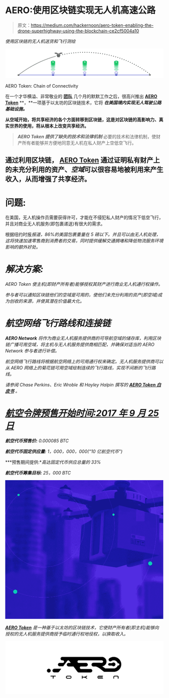 # AERO:使用区块链实现无人机高速公路

> 原文：<https://medium.com/hackernoon/aero-token-enabling-the-drone-superhighway-using-the-blockchain-ce2cf5004a10>

*使用区块链的无人机送货和飞行测绘*

![](img/786e34e87892eac265dfec99b66c94f5.png)

AERO Token: Chain of Connectivity

在一个才华横溢、非常敬业的 [**团队**](https://aerotoken.com/team) 几个月的默默工作之后，很高兴推出 [**AERO Token**](https://aerotoken.com/) **，**一项基于以太坊的区块链技术，它将 ***在美国境内实现无人驾驶公路基础设施。***

**从空域开始，将共享经济的各个方面转移到区块链，这是对区块链的高影响力、真实世界的使用，将从根本上改变共享经济。**

> ***AERO Token 提供了缺失的技术和法律机制*** 必要的技术和法律机制，使财产所有者能够并方便地同意无人机在私人财产上空低空飞行。

## 通过利用区块链， [**AERO Token**](https://aerotoken.com/) 通过证明私有财产上的**未充分利用的资产**、*空域*可以很容易地被利用来产生收入，从而增强了共享经济。

# **问题:**

在美国，无人机操作员需要获得许可，才能在不侵犯私人财产的情况下低空飞行，并且对商业无人机服务(即包裹递送)有很大的需求。

根据纽约时报[](https://www.nytimes.com/2017/09/15/sunday-review/future-suburb-millennials.html)*报道，86%的美国包裹重量在 5 磅以下。并且可以由无人机处理，这将快速加速零售商到消费者的交易，同时提供缓解交通拥堵和降低物流服务环境影响的额外好处。*

# ***解决方案:***

*AERO Token 使主机(即财产所有者)能够授权其财产进行商业无人机通行权操作。*

*参与者可以通知区块链他们的空域是可用的，使他们未充分利用的资产(即空域)成为创收的来源，并使其潜在价值最大化。*

# *航空网络飞行路线和连接链*

***AERO Network** 将作为商业无人机服务提供商的可导航空域的储存库，利用区块链广播可用空域，将主机与无人机服务提供商相匹配，并确保对适当的 AERO Network 参与者进行补偿。*

*航空网络飞行路线将根据航空网络上的可用通行权来确定。无人机服务提供商可以从 AERO 网络上的菊花链可用空域绘制连续的飞行路线，实现不间断的飞行路线。*

*请参阅 Chase Perkins、Eric Wroble 和 Hayley Halpin 撰写的 [***AERO Token 白皮书***](https://aerotoken.com/aero-white-paper.pdf) 。*

# *[**航空令牌预售开始时间:2017 年 9 月 25 日**](https://aerotoken.com)*

***航空代币预售价:** 0.000085 BTC*

***航空代币固定供应量:** 1，000，000，000(“10 亿航空代币”)*

***预售期间提供:**高达固定代币供应总量的 33%*

***航空代币筹集目标:** 25，000 BTC*

*[![](img/fd74114423f7700b34a04f12bba9fcc0.png)](https://aerotoken.com)*

*[**AERO Token**](https://aerotoken.com) 是一种基于以太坊的区块链技术，它使财产所有者(即主机)能够向授权的无人机服务提供商授予临时通行权地役权，以换取收入。*

*[![](img/032f89d84466fed89b945f0e075c3121.png)](https://aerotoken.com)*